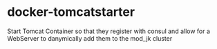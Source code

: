 # docker-tomcatstarter
Start Tomcat Container so that they register with consul and allow for a WebServer to danymically add them to the mod_jk cluster


